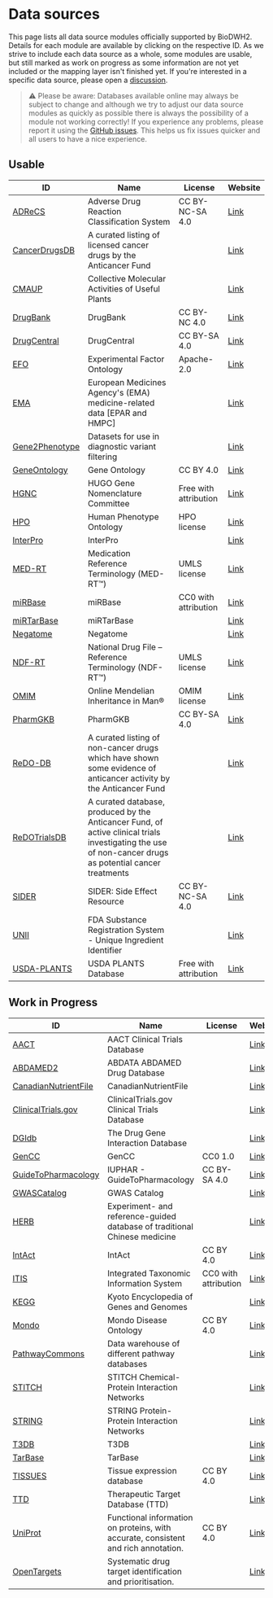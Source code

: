 # Data sources

This page lists all data source modules officially supported by BioDWH2. Details for each module are available by clicking on the respective ID. As we strive to include each data source as a whole, some modules are usable, but still marked as work on progress as some information are not yet included or the mapping layer isn't finished yet. If you're interested in a specific data source, please open a [discussion](https://github.com/BioDWH2/BioDWH2/discussions/categories/data-source-requests).

> ⚠️ Please be aware: Databases available online may always be subject to change and although we try to adjust our data source modules as quickly as possible there is always the possibility of a module not working correctly! If you experience any problems, please report it using the [GitHub issues](https://github.com/BioDWH2/BioDWH2/issues). This helps us fix issues quicker and all users to have a nice experience.

## Usable

| ID                                                 | Name                                                                                                                                                    | License               | Website                                                               |
|----------------------------------------------------|---------------------------------------------------------------------------------------------------------------------------------------------------------|-----------------------|-----------------------------------------------------------------------|
| [ADReCS](sources/ADReCS/README.md)                 | Adverse Drug Reaction Classification System                                                                                                             | CC BY-NC-SA 4.0       | [Link](https://bioinf.xmu.edu.cn/ADReCS/)                             |
| [CancerDrugsDB](sources/CancerDrugsDB/README.md)   | A curated listing of licensed cancer drugs by the Anticancer Fund                                                                                       |                       | [Link](https://www.anticancerfund.org/en/cancerdrugs-db)              |
| [CMAUP](sources/CMAUP/README.md)                   | Collective Molecular Activities of Useful Plants                                                                                                        |                       | [Link](http://bidd.group/CMAUP/)                                      |
| [DrugBank](sources/DrugBank/README.md)             | DrugBank                                                                                                                                                | CC BY-NC 4.0          | [Link](http://drugbank.ca)                                            |
| [DrugCentral](sources/DrugCentral/README.md)       | DrugCentral                                                                                                                                             | CC BY-SA 4.0          | [Link](http://drugcentral.org)                                        |
| [EFO](sources/EFO/README.md)                       | Experimental Factor Ontology                                                                                                                            | Apache-2.0            | [Link](https://www.ebi.ac.uk/efo/)                                    |
| [EMA](sources/EMA/README.md)                       | European Medicines Agency's (EMA) medicine-related data [EPAR and HMPC]                                                                                 |                       | [Link](https://www.ema.europa.eu/en/medicines/download-medicine-data) |
| [Gene2Phenotype](sources/Gene2Phenotype/README.md) | Datasets for use in diagnostic variant filtering                                                                                                        |                       | [Link](https://www.ebi.ac.uk/gene2phenotype)                          |
| [GeneOntology](sources/GeneOntology/README.md)     | Gene Ontology                                                                                                                                           | CC BY 4.0             | [Link](http://geneontology.org)                                       |
| [HGNC](sources/HGNC/README.md)                     | HUGO Gene Nomenclature Committee                                                                                                                        | Free with attribution | [Link](https://www.genenames.org)                                     |
| [HPO](sources/HPO/README.md)                       | Human Phenotype Ontology                                                                                                                                | HPO license           | [Link](https://hpo.jax.org)                                           |
| [InterPro](sources/InterPro/README.md)             | InterPro                                                                                                                                                |                       | [Link](https://www.ebi.ac.uk/interpro/)                               |
| [MED-RT](sources/MED-RT/README.md)                 | Medication Reference Terminology (MED-RT™)                                                                                                              | UMLS license          | [Link](https://evs.nci.nih.gov/ftp1/MED-RT/)                          |
| [miRBase](sources/miRBase/README.md)               | miRBase                                                                                                                                                 | CC0 with attribution  | [Link](https://www.mirbase.org)                                       |
| [miRTarBase](sources/miRTarBase/README.md)         | miRTarBase                                                                                                                                              |                       | [Link](https://mirtarbase.cuhk.edu.cn)                                |
| [Negatome](sources/Negatome/README.md)             | Negatome                                                                                                                                                |                       | [Link](http://mips.helmholtz-muenchen.de/proj/ppi/negatome/)          |
| [NDF-RT](sources/NDF-RT/README.md)                 | National Drug File – Reference Terminology (NDF-RT™)                                                                                                    | UMLS license          | [Link](https://evs.nci.nih.gov/ftp1/NDF-RT/)                          |
| [OMIM](sources/OMIM/README.md)                     | Online Mendelian Inheritance in Man®                                                                                                                    | OMIM license          | [Link](https://www.omim.org)                                          |
| [PharmGKB](sources/PharmGKB/README.md)             | PharmGKB                                                                                                                                                | CC BY-SA 4.0          | [Link](https://www.pharmgkb.org)                                      |
| [ReDO-DB](sources/ReDO-DB/README.md)               | A curated listing of non-cancer drugs which have shown some evidence of anticancer activity by the Anticancer Fund                                      |                       | [Link](https://www.anticancerfund.org/en/redo-db)                     |
| [ReDOTrialsDB](sources/ReDOTrialsDB/README.md)     | A curated database, produced by the Anticancer Fund, of active clinical trials investigating the use of non-cancer drugs as potential cancer treatments |                       | [Link](https://www.anticancerfund.org/en/redo-trials-db)              |
| [SIDER](sources/SIDER/README.md)                   | SIDER: Side Effect Resource                                                                                                                             | CC BY-NC-SA 4.0       | [Link](http://sideeffects.embl.de)                                    |
| [UNII](sources/UNII/README.md)                     | FDA Substance Registration System - Unique Ingredient Identifier                                                                                        |                       | [Link](https://fdasis.nlm.nih.gov/srs/)                               |
| [USDA-PLANTS](sources/USDA-PLANTS/README.md)       | USDA PLANTS Database                                                                                                                                    | Free with attribution | [Link](https://plants.sc.egov.usda.gov)                               |

## Work in Progress

| ID                                                             | Name                                                                               | License              | Website                                                                                                  |
|----------------------------------------------------------------|------------------------------------------------------------------------------------|----------------------|----------------------------------------------------------------------------------------------------------|
| [AACT](sources/AACT/README.md)                                 | AACT Clinical Trials Database                                                      |                      | [Link](https://aact.ctti-clinicaltrials.org)                                                             |
| [ABDAMED2](sources/ABDAMED2/README.md)                         | ABDATA ABDAMED Drug Database                                                       |                      | [Link](https://abdata.de/datenangebot/abdamed/)                                                          |
| [CanadianNutrientFile](sources/CanadianNutrientFile/README.md) | CanadianNutrientFile                                                               |                      | [Link](https://www.canada.ca/en/health-canada/services/food-nutrition/healthy-eating/nutrient-data.html) |
| [ClinicalTrials.gov](sources/ClinicalTrials.gov/README.md)     | ClinicalTrials.gov Clinical Trials Database                                        |                      | [Link](https://ClinicalTrials.gov)                                                                       |
| [DGIdb](sources/DGIdb/README.md)                               | The Drug Gene Interaction Database                                                 |                      | [Link](http://dgidb.org)                                                                                 |
| [GenCC](sources/GenCC/README.md)                               | GenCC                                                                              | CC0 1.0              | [Link](https://thegencc.org)                                                                             |
| [GuideToPharmacology](sources/GuideToPharmacology/README.md)   | IUPHAR - GuideToPharmacology                                                       | CC BY-SA 4.0         | [Link](https://www.guidetopharmacology.org)                                                              |
| [GWASCatalog](sources/GWASCatalog/README.md)                   | GWAS Catalog                                                                       |                      | [Link](https://www.ebi.ac.uk/gwas/home)                                                                  |
| [HERB](sources/HERB/README.md)                                 | Experiment- and reference-guided database of traditional Chinese medicine          |                      | [Link](http://herb.ac.cn)                                                                                |
| [IntAct](sources/IntAct/README.md)                             | IntAct                                                                             | CC BY 4.0            | [Link](https://www.ebi.ac.uk/intact/)                                                                    |
| [ITIS](sources/ITIS/README.md)                                 | Integrated Taxonomic Information System                                            | CC0 with attribution | [Link](https://www.itis.gov)                                                                             |
| [KEGG](sources/KEGG/README.md)                                 | Kyoto Encyclopedia of Genes and Genomes                                            |                      | [Link](https://www.kegg.jp)                                                                              |
| [Mondo](sources/Mondo/README.md)                               | Mondo Disease Ontology                                                             | CC BY 4.0            | [Link](https://mondo.monarchinitiative.org)                                                              |
| [PathwayCommons](sources/PathwayCommons/README.md)             | Data warehouse of different pathway databases                                      |                      | [Link](http://www.pathwaycommons.org)                                                                    |
| [STITCH](sources/STITCH/README.md)                             | STITCH Chemical-Protein Interaction Networks                                       |                      | [Link](http://stitch.embl.de)                                                                            |
| [STRING](sources/STRING/README.md)                             | STRING Protein-Protein Interaction Networks                                        |                      | [Link](https://string-db.org)                                                                            |
| [T3DB](sources/T3DB/README.md)                                 | T3DB                                                                               |                      | [Link](http://www.t3db.ca)                                                                               |
| [TarBase](sources/TarBase/README.md)                           | TarBase                                                                            |                      | [Link](http://microrna.gr/tarbase)                                                                       |
| [TISSUES](sources/TISSUES/README.md)                           | Tissue expression database                                                         | CC BY 4.0            | [Link](https://tissues.jensenlab.org)                                                                    |
| [TTD](sources/TTD/README.md)                                   | Therapeutic Target Database (TTD)                                                  |                      | [Link](http://db.idrblab.net/ttd/)                                                                       |
| [UniProt](sources/UniProt/README.md)                           | Functional information on proteins, with accurate, consistent and rich annotation. | CC BY 4.0            | [Link](https://www.uniprot.org)                                                                          |
| [OpenTargets](sources/OpenTargets/README.md)                   | Systematic drug target identification and prioritisation.                          |                      | [Link](https://www.opentargets.org)                                                                      |
